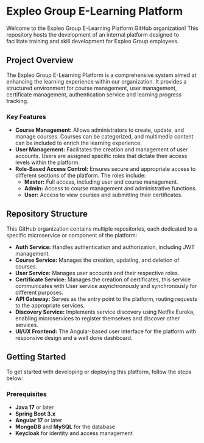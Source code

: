 # Expleo Group E-Learning Platform

Welcome to the Expleo Group E-Learning Platform GitHub organization! This repository hosts the development of an internal platform designed to facilitate training and skill development for Expleo Group employees.

## Project Overview

The Expleo Group E-Learning Platform is a comprehensive system aimed at enhancing the learning experience within our organization. It provides a structured environment for course management, user management, certificate management, authentication service and learning progress tracking.

### Key Features

- **Course Management:** Allows administrators to create, update, and manage courses. Courses can be categorized, and multimedia content can be included to enrich the learning experience.
- **User Management:** Facilitates the creation and management of user accounts. Users are assigned specific roles that dictate their access levels within the platform.
- **Role-Based Access Control:** Ensures secure and appropriate access to different sections of the platform. The roles include:
  - **Master:** Full access, including user and course management.
  - **Admin:** Access to course management and administrative functions.
  - **User:** Access to view courses and submitting their certificates.

## Repository Structure

This GitHub organization contains multiple repositories, each dedicated to a specific microservice or component of the platform:
- **Auth Service:** Handles authentication and authorization, including JWT management.
- **Course Service:** Manages the creation, updating, and deletion of courses.
- **User Service:** Manages user accounts and their respective roles.
- **Certificate Service:** Manages the creation of certificates, this service communicates with User service asynchronously and synchronously for different purposes.
- **API Gateway:** Serves as the entry point to the platform, routing requests to the appropriate services.
- **Discovery Service:** Implements service discovery using Netflix Eureka, enabling microservices to register themselves and discover other services.
- **UI/UX Frontend:** The Angular-based user interface for the platform with responsive design and a well done dashboard.

## Getting Started

To get started with developing or deploying this platform, follow the steps below:

### Prerequisites

- **Java 17** or later
- **Spring Boot 3.x**
- **Angular 17** or later
- **MongoDB** and **MySQL** for the database
- **Keycloak** for identity and access management
